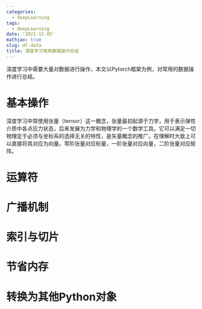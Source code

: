 ```yaml
---
categories:
  - deepLearning
tags:
  - deepLearning
date: ‘2021-12-05'
mathjax: true
slug: dl-data
title: 深度学习常用数据操作总结
---
```




<div>
深度学习中需要大量对数据进行操作，本文以Pytorch框架为例，对常用的数据操作进行总结。
</div>

# 基本操作

深度学习中常使用张量（tensor）这一概念，张量最初起源于力学，用于表示弹性介质中各点应力状态，后来发展为力学和物理学的一个数学工具。它可以满足一切物理定于必须与坐标系的选择无关的特性，是矢量概念的推广。在理解时大致上可以直接将其对应为向量。零阶张量对应标量，一阶张量对应向量，二阶张量对应矩阵。

# 运算符

# 广播机制

# 索引与切片

# 节省内存

# 转换为其他Python对象
